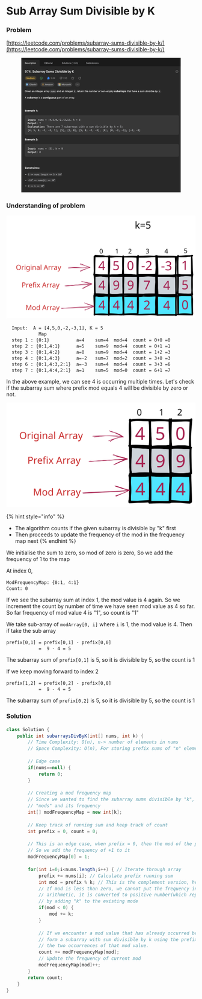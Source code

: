 # Sub Array Sum Divisible by K

### Problem

[https://leetcode.com/problems/subarray-sums-divisible-by-k/](https://leetcode.com/problems/subarray-sums-divisible-by-k/)

<figure><img src="../../.gitbook/assets/image (52).png" alt=""><figcaption></figcaption></figure>

### Understanding of problem

<img src="../../.gitbook/assets/file.excalidraw.svg" alt="" class="gitbook-drawing">

```
  Input:  A = [4,5,0,-2,-3,1], K = 5
            Map  
  step 1 : {0:1}          a=4    sum=4  mod=4  count = 0+0 =0
  step 2 : {0:1,4:1}      a=5    sum=9  mod=4  count = 0+1 =1
  step 3 : {0:1,4:2}      a=0    sum=9  mod=4  count = 1+2 =3
  step 4 : {0:1,4:3}      a=-2   sum=7  mod=2  count = 3+0 =3  
  step 6 : {0:1,4:3,2:1}  a=-3   sum=4  mod=4  count = 3+3 =6
  step 7 : {0:1,4:4,2:1}  a=1    sum=5  mod=0  count = 6+1 =7

```

In the above example, we can see 4 is occurring multiple times. Let's check if the subarray sum where prefix mod equals 4 will be divisible by zero or not.

<img src="../../.gitbook/assets/file.excalidraw (3).svg" alt="" class="gitbook-drawing">

{% hint style="info" %}
* The algorithm counts if the given subarray is divisible by "k" first
* Then proceeds to update the frequency of the mod in the frequency map next
{% endhint %}

We initialise the sum to zero, so mod of zero is zero, So we add the frequency of 1 to the map

At index 0,

```
ModFrequencyMap: {0:1, 4:1}
Count: 0
```

If we see the subarray sum at index 1, the mod value is 4 again. So we increment the count by number of time we have seen mod value as 4 so far. So far frequency of mod value 4 is "1", so count is "1"

We take sub-array of `modArray[0, i]` where `i` is 1, the mod value is 4. Then if take the sub array

```
prefix[0,1] = prefix[0,1] - prefix[0,0]
            =  9 - 4 = 5 
```

The subarray sum of `prefix[0,1]` is 5, so it is divisible by 5, so the count is 1

If we keep moving forward to index 2

```
prefix[1,2] = prefix[0,2] - prefix[0,0]
            =  9 - 4 = 5 
```

The subarray sum of `prefix[0,2]` is 5, so it is divisible by 5, so the count is 1



### Solution

```java
class Solution {
    public int subarraysDivByK(int[] nums, int k) {
        // Time Complexity: O(n), n-> number of elements in nums
        // Space Complexity: O(n), For storing prefix sums of "n" elements

        // Edge case
        if(nums==null) {
            return 0;
        }

        // Creating a mod frequency map
        // Since we wanted to find the subarray sums divisible by "k", we need to keep track of 
        // "mods" and its frequency
        int[] modFrequencyMap = new int[k];
        
        // Keep track of running sum and keep track of count
        int prefix = 0, count = 0;
        
        // This is an edge case, when prefix = 0, then the mod of the prefix = 0
        // So we add the frequency of +1 to it
        modFrequencyMap[0] = 1;

        for(int i=0;i<nums.length;i++) { // Iterate through array
            prefix += nums[i]; // Calculate prefix running sum
            int mod = prefix % k; // This is the complement version, here we are interested in finding mods 
            // If mod is less than zero, we cannot put the frequency in our map, so using modular
            // arithmetic, it is converted to positive number(which represents index in frequency map)
            // by adding "k" to the existing mode
            if(mod < 0) { 
                mod += k;
            }

            // If we encounter a mod value that has already occurred before, then we can 
            // form a subarray with sum divisible by k using the prefix sum values between 
            // the two occurrences of that mod value.
            count += modFrequencyMap[mod];
            // Update the frequency of current mod
            modFrequencyMap[mod]++;
        }
        return count;
    }
}
```
